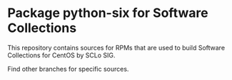 # Package python-six for Software Collections

This repository contains sources for RPMs that are used
to build Software Collections for CentOS by SCLo SIG.

Find other branches for specific sources.
